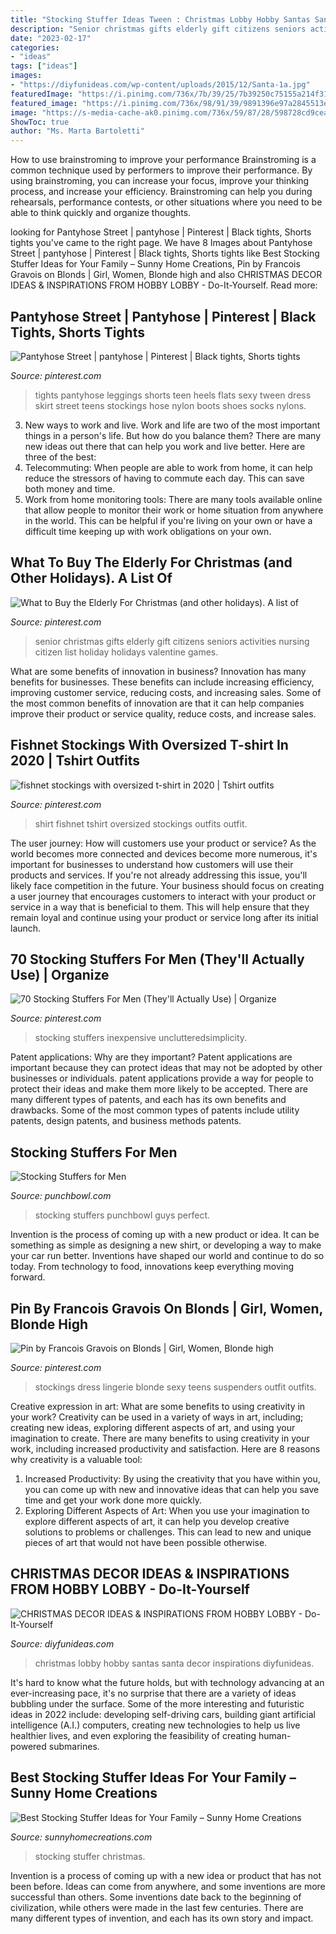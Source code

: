 ```yaml
---
title: "Stocking Stuffer Ideas Tween : Christmas Lobby Hobby Santas Santa Decor Inspirations Diyfunideas"
description: "Senior christmas gifts elderly gift citizens seniors activities nursing citizen list holiday holidays valentine games"
date: "2023-02-17"
categories:
- "ideas"
tags: ["ideas"]
images:
- "https://diyfunideas.com/wp-content/uploads/2015/12/Santa-1a.jpg"
featuredImage: "https://i.pinimg.com/736x/7b/39/25/7b39250c75155a214f311dd0d8fc3d3e.jpg"
featured_image: "https://i.pinimg.com/736x/98/91/39/9891396e97a2845513e72828b041200b.jpg"
image: "https://s-media-cache-ak0.pinimg.com/736x/59/87/28/598728cd9cea16d85d7de36c402b3d41.jpg"
ShowToc: true
author: "Ms. Marta Bartoletti"
---
```



How to use brainstroming to improve your performance
Brainstroming is a common technique used by performers to improve their performance. By using brainstroming, you can increase your focus, improve your thinking process, and increase your efficiency. Brainstroming can help you during rehearsals, performance contests, or other situations where you need to be able to think quickly and organize thoughts.

	

		
looking for Pantyhose Street | pantyhose | Pinterest | Black tights, Shorts tights you've came to the right page. We have 8 Images about Pantyhose Street | pantyhose | Pinterest | Black tights, Shorts tights like Best Stocking Stuffer Ideas for Your Family – Sunny Home Creations, Pin by Francois Gravois on Blonds | Girl, Women, Blonde high and also CHRISTMAS DECOR IDEAS &amp; INSPIRATIONS FROM HOBBY LOBBY - Do-It-Yourself. Read more:
		
    
## Pantyhose Street | Pantyhose | Pinterest | Black Tights, Shorts Tights

<img loading=lazy src="https://s-media-cache-ak0.pinimg.com/736x/59/87/28/598728cd9cea16d85d7de36c402b3d41.jpg" onerror="this.onerror=null;this.src='https://tse4.mm.bing.net/th?id=OIP.rb6YrJ2kFuQi7jizd2pFdAHaJ3&amp;pid=15.1';" alt="Pantyhose Street | pantyhose | Pinterest | Black tights, Shorts tights">

_Source: pinterest.com_

>tights pantyhose leggings shorts teen heels flats sexy tween dress skirt street teens stockings hose nylon boots shoes socks nylons. 

	

3. New ways to work and live.
Work and life are two of the most important things in a person's life. But how do you balance them? There are many new ideas out there that can help you work and live better. Here are three of the best: 
1. Telecommuting: When people are able to work from home, it can help reduce the stressors of having to commute each day. This can save both money and time. 
2. Work from home monitoring tools: There are many tools available online that allow people to monitor their work or home situation from anywhere in the world. This can be helpful if you're living on your own or have a difficult time keeping up with work obligations on your own. 

    
## What To Buy The Elderly For Christmas (and Other Holidays). A List Of

<img loading=lazy src="https://i.pinimg.com/736x/db/c2/3b/dbc23b973e7a434828cae572908752a2.jpg" onerror="this.onerror=null;this.src='https://tse3.mm.bing.net/th?id=OIP.PoD-XfM_SNyvav6jnxlLVQAAAA&amp;pid=15.1';" alt="What to Buy the Elderly For Christmas (and other holidays). A list of">

_Source: pinterest.com_

>senior christmas gifts elderly gift citizens seniors activities nursing citizen list holiday holidays valentine games. 

	

What are some benefits of innovation in business?
Innovation has many benefits for businesses. These benefits can include increasing efficiency, improving customer service, reducing costs, and increasing sales. Some of the most common benefits of innovation are that it can help companies improve their product or service quality, reduce costs, and increase sales.

    
## Fishnet Stockings With Oversized T-shirt In 2020 | Tshirt Outfits

<img loading=lazy src="https://i.pinimg.com/736x/7b/39/25/7b39250c75155a214f311dd0d8fc3d3e.jpg" onerror="this.onerror=null;this.src='https://tse4.mm.bing.net/th?id=OIP.1pdoBKQczQDA5coEWG3jLwHaNK&amp;pid=15.1';" alt="fishnet stockings with oversized t-shirt in 2020 | Tshirt outfits">

_Source: pinterest.com_

>shirt fishnet tshirt oversized stockings outfits outfit. 

	

The user journey: How will customers use your product or service?
As the world becomes more connected and devices become more numerous, it's important for businesses to understand how customers will use their products and services. If you're not already addressing this issue, you'll likely face competition in the future.
Your business should focus on creating a user journey that encourages customers to interact with your product or service in a way that is beneficial to them. This will help ensure that they remain loyal and continue using your product or service long after its initial launch.

    
## 70 Stocking Stuffers For Men (They&#039;ll Actually Use) | Organize

<img loading=lazy src="https://i.pinimg.com/736x/98/91/39/9891396e97a2845513e72828b041200b.jpg" onerror="this.onerror=null;this.src='https://tse4.mm.bing.net/th?id=OIP.8v1qgyluvcGJap9X9o0o4AHaLH&amp;pid=15.1';" alt="70 Stocking Stuffers For Men (They&#039;ll Actually Use) | Organize">

_Source: pinterest.com_

>stocking stuffers inexpensive unclutteredsimplicity. 

	

Patent applications: Why are they important?
Patent applications are important because they can protect ideas that may not be adopted by other businesses or individuals. patent applications provide a way for people to protect their ideas and make them more likely to be accepted. There are many different types of patents, and each has its own benefits and drawbacks. Some of the most common types of patents include utility patents, design patents, and business methods patents.

    
## Stocking Stuffers For Men

<img loading=lazy src="https://www.punchbowl.com/gridfs/fs/4ea70e641a349e1f0a000063-1319571046" onerror="this.onerror=null;this.src='https://tse1.mm.bing.net/th?id=OIP.a7D-No6pgmug9axhIq4T5wHaLI&amp;pid=15.1';" alt="Stocking Stuffers for Men">

_Source: punchbowl.com_

>stocking stuffers punchbowl guys perfect. 

	

Invention is the process of coming up with a new product or idea. It can be something as simple as designing a new shirt, or developing a way to make your car run better. Inventions have shaped our world and continue to do so today. From technology to food, innovations keep everything moving forward.

    
## Pin By Francois Gravois On Blonds | Girl, Women, Blonde High

<img loading=lazy src="https://i.pinimg.com/originals/35/64/21/35642136fa449089353207017e05874c.jpg" onerror="this.onerror=null;this.src='https://tse3.mm.bing.net/th?id=OIP.GirVzygoza2TB4_pEE17UwHaM3&amp;pid=15.1';" alt="Pin by Francois Gravois on Blonds | Girl, Women, Blonde high">

_Source: pinterest.com_

>stockings dress lingerie blonde sexy teens suspenders outfit outfits. 

	

Creative expression in art: What are some benefits to using creativity in your work?
Creativity can be used in a variety of ways in art, including; creating new ideas, exploring different aspects of art, and using your imagination to create. There are many benefits to using creativity in your work, including increased productivity and satisfaction. Here are 8 reasons why creativity is a valuable tool: 
1. Increased Productivity: By using the creativity that you have within you, you can come up with new and innovative ideas that can help you save time and get your work done more quickly.
2. Exploring Different Aspects of Art: When you use your imagination to explore different aspects of art, it can help you develop creative solutions to problems or challenges. This can lead to new and unique pieces of art that would not have been possible otherwise. 

    
## CHRISTMAS DECOR IDEAS &amp; INSPIRATIONS FROM HOBBY LOBBY - Do-It-Yourself

<img loading=lazy src="https://diyfunideas.com/wp-content/uploads/2015/12/Santa-1a.jpg" onerror="this.onerror=null;this.src='https://tse3.mm.bing.net/th?id=OIP.itGn-LQaAapVN3HXTM9vuQHaFj&amp;pid=15.1';" alt="CHRISTMAS DECOR IDEAS &amp; INSPIRATIONS FROM HOBBY LOBBY - Do-It-Yourself">

_Source: diyfunideas.com_

>christmas lobby hobby santas santa decor inspirations diyfunideas. 

	

It's hard to know what the future holds, but with technology advancing at an ever-increasing pace, it's no surprise that there are a variety of ideas bubbling under the surface. Some of the more interesting and futuristic ideas in 2022 include: developing self-driving cars, building giant artificial intelligence (A.I.) computers, creating new technologies to help us live healthier lives, and even exploring the feasibility of creating human-powered submarines.

    
## Best Stocking Stuffer Ideas For Your Family – Sunny Home Creations

<img loading=lazy src="https://www.sunnyhomecreations.com/wp-content/uploads/2018/05/christmas-stocking-1.jpg" onerror="this.onerror=null;this.src='https://tse3.mm.bing.net/th?id=OIP.7-9cZzGcBiU9ArIqGlCd6QHaK-&amp;pid=15.1';" alt="Best Stocking Stuffer Ideas for Your Family – Sunny Home Creations">

_Source: sunnyhomecreations.com_

>stocking stuffer christmas. 

	

Invention is a process of coming up with a new idea or product that has not been before. Ideas can come from anywhere, and some inventions are more successful than others. Some inventions date back to the beginning of civilization, while others were made in the last few centuries. There are many different types of invention, and each has its own story and impact.

